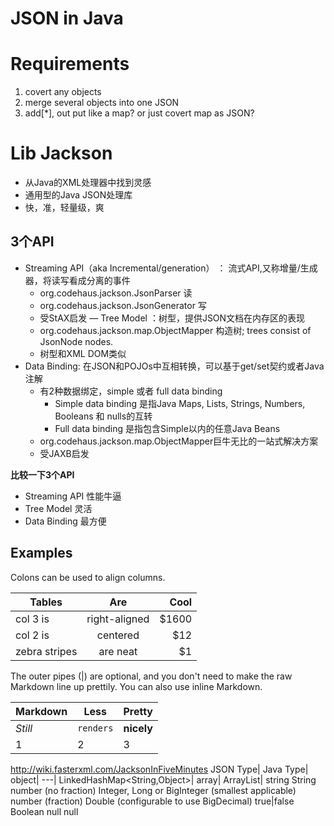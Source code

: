 # JSON in Java

# Requirements

 1. covert any objects
 2. merge several objects into one JSON
 3. add[*], out put like a map? or just covert map as JSON?


# Lib Jackson
 - 从Java的XML处理器中找到灵感
 - 通用型的Java JSON处理库
 - 快，准，轻量级，爽


## 3个API
 - Streaming API（aka Incremental/generation） ： 流式API,又称增量/生成器，将读写看成分离的事件
    * org.codehaus.jackson.JsonParser 读
    * org.codehaus.jackson.JsonGenerator 写
    * 受StAX启发
 — Tree Model ：树型，提供JSON文档在内存区的表现
    * org.codehaus.jackson.map.ObjectMapper 构造树; trees consist of JsonNode nodes.
    * 树型和XML DOM类似
 - Data Binding: 在JSON和POJOs中互相转换，可以基于get/set契约或者Java注解
    * 有2种数据绑定，simple 或者 full data binding
        - Simple data binding 是指Java Maps, Lists, Strings, Numbers, Booleans 和 nulls的互转
        - Full data binding 是指包含Simple以内的任意Java Beans
    * org.codehaus.jackson.map.ObjectMapper巨牛无比的一站式解决方案
    * 受JAXB启发


**比较一下3个API**
 - Streaming API 性能牛逼
 - Tree Model 灵活
 - Data Binding 最方便


## Examples


Colons can be used to align columns.

| Tables        | Are           | Cool  |
| ------------- |:-------------:| -----:|
| col 3 is      | right-aligned | $1600 |
| col 2 is      | centered      |   $12 |
| zebra stripes | are neat      |    $1 |

The outer pipes (|) are optional, and you don't need to make the raw Markdown line up prettily. You can also use inline Markdown.

Markdown | Less | Pretty
--- | --- | ---
*Still* | `renders` | **nicely**
1 | 2 | 3


   http://wiki.fasterxml.com/JacksonInFiveMinutes
JSON Type| Java Type| object|
---|
LinkedHashMap<String,Object>| array| ArrayList<Object>|
string
String
number (no fraction)
Integer, Long or BigInteger (smallest applicable)
number (fraction)
Double (configurable to use BigDecimal)
true|false
Boolean
null
null

